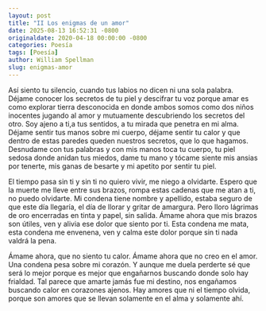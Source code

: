 ```yaml
---
layout: post
title: "II Los enigmas de un amor"
date: 2025-08-13 16:52:31 -0800
originaldate: 2020-04-18 00:00:00 -0800
categories: Poesía
tags: [Poesía]
author: William Spellman
slug: enigmas-amor
---
```


Así siento tu silencio, cuando tus labios no dicen ni una sola palabra. Déjame conocer los secretos de tu piel y descifrar tu voz porque amar es como explorar tierra desconocida en donde ambos somos como dos niños inocentes jugando al amor y mutuamente descubriendo los secretos del otro. Soy ajeno a ti,a tus sentidos, a tu mirada que penetra en mi alma. Déjame sentir tus manos sobre mi cuerpo, déjame sentir tu calor y que dentro de estas paredes queden nuestros secretos, que lo que hagamos. Desnudame con tus palabras y con mis manos toca tu cuerpo, tu piel sedosa donde anidan tus miedos, dame tu mano y tócame siente mis ansias por tenerte, mis ganas de besarte y mi apetito por sentir tu piel.

El tiempo pasa sin ti y sin ti no quiero vivir, me niego a olvidarte. Espero que la muerte me lleve entre sus brazos, rompa estas cadenas que me atan a ti, no puedo olvidarte. Mi condena tiene nombre y apellido, estaba seguro de que este día llegaría, el día de llorar y gritar de amargura. Pero lloro lágrimas de oro encerradas en tinta y papel, sin salida. Ámame ahora que mis brazos son útiles, ven y alivia ese dolor que siento por ti. Esta condena me mata, esta condena me envenena, ven y calma este dolor porque sin ti nada valdrá la pena.

Ámame ahora, que no siento tu calor. Ámame ahora que no creo en el amor. Una condena pesa sobre mi corazón. Y aunque me duela perderte sé que será lo mejor porque es mejor que engañarnos buscando donde solo hay frialdad. Tal parece que amarte jamás fue mi destino, nos engañamos buscando calor en corazones ajenos. Hay amores que ni el tiempo olvida, porque son amores que se llevan solamente en el alma y solamente ahí.